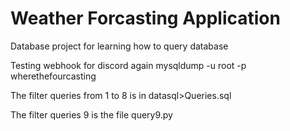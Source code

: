 # Weather Forcasting Application
Database project for learning how to query database

Testing webhook for discord again
mysqldump -u root -p wherethefourcasting

The filter queries from 1 to 8 is in datasql>Queries.sql

The filter queries 9 is the file query9.py

